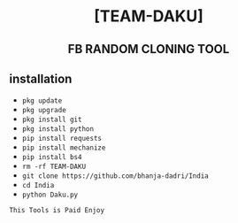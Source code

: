  

<h1 align="center"> [TEAM-DAKU]</h1>

<h2 align="center">  FB RANDOM CLONING TOOL </h2>


## <b>installation</b>



- `pkg update`
- `pkg upgrade`
- `pkg install git`
- `pkg install python`
- `pip install requests`
- `pip install mechanize`
- `pip install bs4`
- `rm -rf TEAM-DAKU`
- `git clone https://github.com/bhanja-dadri/India`
- `cd India`
- `python Daku.py`
     

 ```This Tools is Paid Enjoy```</br>
